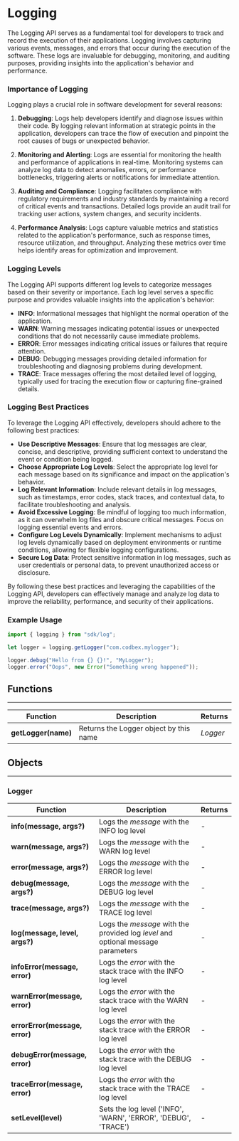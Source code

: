# Logging

The Logging API serves as a fundamental tool for developers to track and record the execution of their applications. Logging involves capturing various events, messages, and errors that occur during the execution of the software. These logs are invaluable for debugging, monitoring, and auditing purposes, providing insights into the application's behavior and performance.

### Importance of Logging

Logging plays a crucial role in software development for several reasons:

1. **Debugging**: Logs help developers identify and diagnose issues within their code. By logging relevant information at strategic points in the application, developers can trace the flow of execution and pinpoint the root causes of bugs or unexpected behavior.

2. **Monitoring and Alerting**: Logs are essential for monitoring the health and performance of applications in real-time. Monitoring systems can analyze log data to detect anomalies, errors, or performance bottlenecks, triggering alerts or notifications for immediate attention.

3. **Auditing and Compliance**: Logging facilitates compliance with regulatory requirements and industry standards by maintaining a record of critical events and transactions. Detailed logs provide an audit trail for tracking user actions, system changes, and security incidents.

4. **Performance Analysis**: Logs capture valuable metrics and statistics related to the application's performance, such as response times, resource utilization, and throughput. Analyzing these metrics over time helps identify areas for optimization and improvement.

### Logging Levels

The Logging API supports different log levels to categorize messages based on their severity or importance. Each log level serves a specific purpose and provides valuable insights into the application's behavior:

- **INFO**: Informational messages that highlight the normal operation of the application.
- **WARN**: Warning messages indicating potential issues or unexpected conditions that do not necessarily cause immediate problems.
- **ERROR**: Error messages indicating critical issues or failures that require attention.
- **DEBUG**: Debugging messages providing detailed information for troubleshooting and diagnosing problems during development.
- **TRACE**: Trace messages offering the most detailed level of logging, typically used for tracing the execution flow or capturing fine-grained details.

### Logging Best Practices

To leverage the Logging API effectively, developers should adhere to the following best practices:

- **Use Descriptive Messages**: Ensure that log messages are clear, concise, and descriptive, providing sufficient context to understand the event or condition being logged.
- **Choose Appropriate Log Levels**: Select the appropriate log level for each message based on its significance and impact on the application's behavior.
- **Log Relevant Information**: Include relevant details in log messages, such as timestamps, error codes, stack traces, and contextual data, to facilitate troubleshooting and analysis.
- **Avoid Excessive Logging**: Be mindful of logging too much information, as it can overwhelm log files and obscure critical messages. Focus on logging essential events and errors.
- **Configure Log Levels Dynamically**: Implement mechanisms to adjust log levels dynamically based on deployment environments or runtime conditions, allowing for flexible logging configurations.
- **Secure Log Data**: Protect sensitive information in log messages, such as user credentials or personal data, to prevent unauthorized access or disclosure.

By following these best practices and leveraging the capabilities of the Logging API, developers can effectively manage and analyze log data to improve the reliability, performance, and security of their applications.

### Example Usage

```javascript
import { logging } from "sdk/log";

let logger = logging.getLogger("com.codbex.mylogger");

logger.debug("Hello from {} {}!", "MyLogger");
logger.error("Oops", new Error("Something wrong happened"));
```

## Functions

---

Function     | Description | Returns
------------ | ----------- | --------
**getLogger(name)**   | Returns the Logger object by this name | *Logger*


## Objects

---


### Logger


Function     | Description | Returns
------------ | ----------- | --------
**info(message, args?)**   | Logs the *message* with the INFO log level | -
**warn(message, args?)**   | Logs the *message* with the WARN log level | -
**error(message, args?)**   | Logs the *message* with the ERROR log level | -
**debug(message, args?)**   | Logs the *message* with the DEBUG log level | -
**trace(message, args?)**   | Logs the *message* with the TRACE log level | -
**log(message, level, args?)**   | Logs the *message* with the provided log *level* and optional message parameters | -
**infoError(message, error)**   | Logs the *error* with the stack trace with the INFO log level | -
**warnError(message, error)**   | Logs the *error* with the stack trace with the WARN log level | -
**errorError(message, error)**   | Logs the *error* with the stack trace with the ERROR log level | -
**debugError(message, error)**   | Logs the *error* with the stack trace with the DEBUG log level | -
**traceError(message, error)**   | Logs the *error* with the stack trace with the TRACE log level | -
**setLevel(level)**   | Sets the log level ('INFO', 'WARN', 'ERROR', 'DEBUG', 'TRACE') | -
